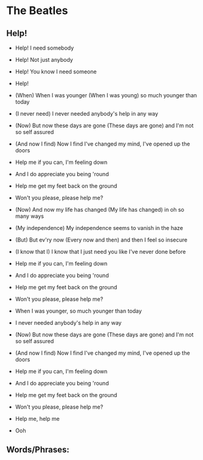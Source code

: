 # The Beatles
## Help!
- Help! I need somebody
- Help! Not just anybody
- Help! You know I need someone
- Help!

- (When) When I was younger (When I was young) so much younger than today
- (I never need) I never needed anybody's help in any way
- (Now) But now these days are gone (These days are gone) and I'm not so self assured
- (And now I find) Now I find I've changed my mind, I've opened up the doors

- Help me if you can, I'm feeling down
- And I do appreciate you being 'round
- Help me get my feet back on the ground
- Won't you please, please help me?

- (Now) And now my life has changed (My life has changed) in oh so many ways
- (My independence) My independence seems to vanish in the haze
- (But) But ev'ry now (Every now and then) and then I feel so insecure
- (I know that I) I know that I just need you like I've never done before

- Help me if you can, I'm feeling down
- And I do appreciate you being 'round
- Help me get my feet back on the ground
- Won't you please, please help me?

- When I was younger, so much younger than today
- I never needed anybody's help in any way
- (Now) But now these days are gone (These days are gone) and I'm not so self assured
- (And now I find) Now I find I've changed my mind, I've opened up the doors

- Help me if you can, I'm feeling down
- And I do appreciate you being 'round
- Help me get my feet back on the ground
- Won't you please, please help me?

- Help me, help me
- Ooh 

## Words/Phrases:
